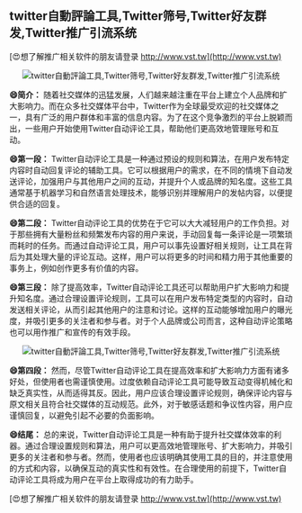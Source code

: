 ## **twitter自動評論工具,Twitter筛号,Twitter好友群发,Twitter推广引流系统**

[😍想了解推广相关软件的朋友请登录 http://www.vst.tw](http://www.vst.tw)

 <center><img src="https://vst.tw/MP4/tuiguang/png/2.png" alt="twitter自動評論工具,Twitter筛号,Twitter好友群发,Twitter推广引流系统"></center>

**😄简介：**
随着社交媒体的迅猛发展，人们越来越注重在平台上建立个人品牌和扩大影响力。而在众多社交媒体平台中，Twitter作为全球最受欢迎的社交媒体之一，具有广泛的用户群体和丰富的信息内容。为了在这个竞争激烈的平台上脱颖而出，一些用户开始使用Twitter自动评论工具，帮助他们更高效地管理账号和互动。

**😄第一段：**
Twitter自动评论工具是一种通过预设的规则和算法，在用户发布特定内容时自动回复评论的辅助工具。它可以根据用户的需求，在不同的情境下自动发送评论，加强用户与其他用户之间的互动，并提升个人或品牌的知名度。这些工具通常基于机器学习和自然语言处理技术，能够识别并理解用户的发帖内容，以便提供合适的回复。

**😄第二段：**
Twitter自动评论工具的优势在于它可以大大减轻用户的工作负担。对于那些拥有大量粉丝和频繁发布内容的用户来说，手动回复每一条评论是一项繁琐而耗时的任务。而通过自动评论工具，用户可以事先设置好相关规则，让工具在背后为其处理大量的评论互动。这样，用户可以将更多的时间和精力用于其他重要的事务上，例如创作更多有价值的内容。

**😄第三段：**
除了提高效率，Twitter自动评论工具还可以帮助用户扩大影响力和提升知名度。通过合理设置评论规则，工具可以在用户发布特定类型的内容时，自动发送相关评论，从而引起其他用户的注意和讨论。这样的互动能够增加用户的曝光度，并吸引更多的关注者和参与者。对于个人品牌或公司而言，这种自动评论策略也可以用作推广和宣传的有效手段。

 <center><img src="https://vst.tw/MP4/tuiguang/png/3.png" alt="twitter自動評論工具,Twitter筛号,Twitter好友群发,Twitter推广引流系统"></center>

**😄第四段：**
然而，尽管Twitter自动评论工具在提高效率和扩大影响力方面有诸多好处，但使用者也需谨慎使用。过度依赖自动评论工具可能导致互动变得机械化和缺乏真实性，从而适得其反。因此，用户应该合理设置评论规则，确保评论内容与原文相关且符合社交媒体的互动规范。此外，对于敏感话题和争议性内容，用户应谨慎回复，以避免引起不必要的负面影响。

**😄结尾：**
总的来说，Twitter自动评论工具是一种有助于提升社交媒体效率的利器。通过合理设置规则和算法，用户可以更高效地管理账号、扩大影响力，并吸引更多的关注者和参与者。然而，使用者也应该明确其使用工具的目的，并注意使用的方式和内容，以确保互动的真实性和有效性。在合理使用的前提下，Twitter自动评论工具将成为用户在平台上取得成功的有力助手。

[😍想了解推广相关软件的朋友请登录 http://www.vst.tw](http://www.vst.tw)



